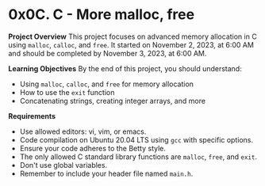 # 0x0C. C - More malloc, free

**Project Overview**
This project focuses on advanced memory allocation in C using `malloc`, `calloc`, and `free`. It started on November 2, 2023, at 6:00 AM and should be completed by November 3, 2023, at 6:00 AM.

**Learning Objectives**
By the end of this project, you should understand:
- Using `malloc`, `calloc`, and `free` for memory allocation
- How to use the `exit` function
- Concatenating strings, creating integer arrays, and more

**Requirements**
- Use allowed editors: vi, vim, or emacs.
- Code compilation on Ubuntu 20.04 LTS using `gcc` with specific options.
- Ensure your code adheres to the Betty style.
- The only allowed C standard library functions are `malloc`, `free`, and `exit`.
- Don't use global variables.
- Remember to include your header file named `main.h`.
